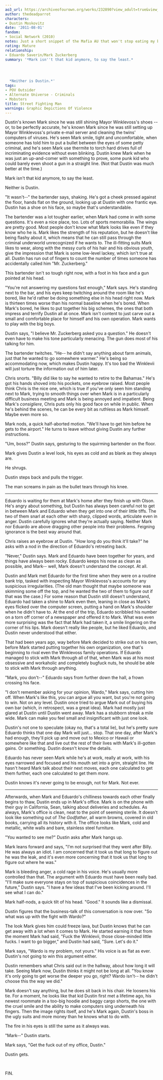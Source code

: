 ```yaml
---
ao3_url: https://archiveofourown.org/works/232890?view_adult=true&view_full_work=true
author: thedeadparrot
characters:
- Dustin Moskovitz
date: '2011-08-01'
fandom:
- Social Network (2010)
notes: Just a short snippet of the Mafia AU that won't stop eating my brain.
rating: Mature
relationship:
- Eduardo Saverin/Mark Zuckerberg
summary: '*Mark isn''t that kid anymore, to say the least.*




  *Neither is Dustin.*'
tags:
- POV Outsider
- Alternate Universe - Criminals
- Mobsters
title: Street Fighting Man
warnings: Graphic Depictions Of Violence
---
```


Dustin's known Mark since he was still shining Mayor Winklevoss's shoes -- or, to be perfectly accurate, he's known Mark since he was still setting up Mayor Winklevoss's private e-mail server and cleaning the twins' computers of viruses. He's seen Mark smile, tight and uncomfortable, when someone has told him to put a bullet between the eyes of some petty criminal, and he's seen Mark use thermite to torch hard drives full of incriminating evidence without even blinking. Dustin knew Mark when he was just an up-and-comer with something to prove, some punk kid who could barely even shoot a gun in a straight line. (Not that Dustin was much better at the time.)

Mark isn't that kid anymore, to say the least.

Neither is Dustin.

"It wasn't--" the bartender says, shaking. He's got a cheek pressed against the floor, hands flat on the ground, looking up at Dustin with one frantic eye. Dustin has a shoe on his face, so maybe that's understandable.

The bartender was a lot tougher earlier, when Mark had come in with some questions. It's even a nice place, too. Lots of sports memorabilia. The wings are pretty good. Most people don't know what Mark looks like even if they know who he is. Mark likes the strength of his reputation, but he doesn't like being flashy about it, which means that he can still pass through the criminal underworld unrecognized if he wants to. The ill-fitting suits Mark likes to wear, along with the messy curls of his hair and his obvious youth, give the impression that Mark is some low-level lackey, which isn't true at all. Dustin has run out of fingers to count the number of times someone has accidentally called him "Mr. Zuckerberg."

This bartender isn't so tough right now, with a foot in his face and a gun pointed at his head.

"You're not answering my questions fast enough," Mark says. He's standing next to the bar, and his eyes keep twitching around the room like he's bored, like he'd rather be doing something else in his head right now. Mark is thirteen times worse than his normal baseline when he's bored. When Mark's bored, he likes to put together his big schemes, the ones that both impress and terrify Dustin all at once. Mark isn't content to just carve out a small and comfortable place for himself and his own operation. Mark wants to play with the big boys.

Dustin says, "I believe Mr. Zuckerberg asked you a question." He doesn't even have to make his tone particularly menacing. The gun does most of his talking for him.

The bartender twitches. "He-- he didn't say anything about farm animals, just that he wanted to go somewhere warmer." He's being so accommodating now, which makes Dustin happy. It's too bad the Winklevii will just torture the information out of him later.

Chris snorts. "Billy did like to say he wanted to retire to the Bahamas." He's got his hands shoved into his pockets, one eyebrow raised. Most people think Chris is the nice one, which is true if you've only seen him standing next to Mark, trying to smooth things over when Mark is in a particularly difficult business meeting and Mark is being annoyed and impatient. Being Mark's *consigliere*, Chris puts only his good face on while in public. When he's behind the scenes, he can be every bit as ruthless as Mark himself. Maybe even more so.

Mark nods, a quick half-aborted motion. "We'll have to get him before he gets to the airport." He turns to leave without giving Dustin any further instructions.

"Um, boss?" Dustin says, gesturing to the squirming bartender on the floor.

Mark gives Dustin a level look, his eyes as cold and as blank as they always are.

He shrugs.

Dustin steps back and pulls the trigger.

The man screams in pain as the bullet tears through his knee.

---

Eduardo is waiting for them at Mark's home after they finish up with Olson. He's angry about something, but Dustin has always been careful not to get in between Mark and Eduardo when they get into one of their little tiffs. The two of them snarl at each other with sharp, clipped words, articulate even in anger. Dustin carefully ignores what they're actually saying. Neither Mark nor Eduardo are above dragging other people into their problems. Feigning ignorance is the best way around that.

Chris raises an eyebrow at Dustin. "How long do you think it'll take?" he asks with a nod in the direction of Eduardo's retreating back.

"Never," Dustin says. Mark and Eduardo have been together for years, and things have always been rocky. Eduardo keeps his nose as clean as possible, and Mark-- well, Mark doesn't understand the concept. At all.

Dustin and Mark met Eduardo for the first time when they were on a routine bank trip, tasked with inspecting Mayor Winklevoss's accounts for any suspicious irregularities. (The old man thought that maybe someone was skimming some off the top, and he wanted the two of them to figure out if that was the case.) For some reason that Dustin still doesn't understand, Eduardo had taken a shine to Mark even then, leaning in close as Mark's eyes flicked over the computer screen, putting a hand on Mark's shoulder when he didn't have to. At the end of the trip, Eduardo scribbled his number on a torn off corner of a newspaper and offered it to Mark. What was even more surprising was the fact that Mark had taken it, a smile lingering on the corner of his lips. Mark doesn't really like people, but he liked Eduardo, and Dustin never understood that either.

That had been years ago, way before Mark decided to strike out on his own, before Mark started putting together his own organization, one that's beginning to rival even the Winklevoss family operations. If Eduardo managed to stick with Mark through all of that, when Mark was at his most obsessive and workaholic and completely bugfuck nuts, he should be able to stick with Mark through anything.

"Mark, you don't--" Eduardo says from further down the hall, a frown crossing his face.

"I don't remember asking for your opinion, Wardo," Mark says, cutting him off. When Mark's like this, you can argue all you want, but you're not going to win. Not on any level. Dustin once tried to argue Mark out of buying his own bar (which, in retrospect, was a great idea). Mark had mostly just glared at Dustin until Dustin went away. Mark has a stubborn streak a mile wide. Mark can make you feel small and insignificant with just one look.

Dustin's not one to speculate (okay no, that's a total lie), but he's pretty sure Eduardo thinks that one day Mark will just... stop. That one day, after Mark's had enough, they'll pick up and move out to Mexico or Hawaii or somewhere like that and live out the rest of their lives with Mark's ill-gotten gains. Or something. Dustin doesn't know the details.

Eduardo has never seen Mark while he's at work, really at work, with his eyes narrowed and focused and his mouth set into a grim, straight line. He hasn't heard Mark talk about their next moves, each one calculated to get them further, each one calculated to get them *more*.

Dustin knows it's never going to be enough, not for Mark. Not ever.

---

Afterwards, when Mark and Eduardo's chilliness towards each other finally begins to thaw, Dustin ends up in Mark's office. Mark is on the phone with their guy in California, Sean, talking about deliveries and schedules. As always, Mark's office is clean, neat to the point of seeming sterile. It doesn't look like something out of *The Godfather*, all warm browns, covered in old books, carrying all its history with it. The office looks like Mark, cold and metallic, white walls and bare, stainless steel furniture.

"You wanted to see me?" Dustin asks after Mark hangs up.

Mark leans forward and says, "I'm not surprised that they went after Billy. He was always an idiot. I am concerned that it took us that long to figure out he was the leak, and it's even more concerning that it took us that long to figure out where he was."

Mark is bleeding anger, a cold rage in his voice. He's usually more controlled than that. The argument with Eduardo must have been really bad. "I'll make sure everyone stays on top of suspicious coincidences in the future," Dustin says. "I have a few ideas that I've been kicking around. I'll see what I can do."

Mark half-nods, a quick tilt of his head. "Good." It sounds like a dismissal.

Dustin figures that the business-talk of this conversation is now over. "So what was up with the fight with Wardo?"

The look Mark gives him could freeze lava, but Dustin knows that he can get away with a lot when it comes to Mark. He started earning it that from the moment Mark had said, "Fuck the Winklevii, those close-minded little fucks. I want to go bigger," and Dustin had said, "Sure. Let's do it."

Mark says, "Wardo is my problem, not yours." His voice is as flat as ever. Dustin's not going to win this argument either.

Dustin remembers what Chris said out in the hallway, about how long it will take. Seeing Mark now, Dustin thinks it might not be long at all. "You know it's only going to get worse the deeper you go, right? Wardo isn't-- he didn't choose this the way we did."

Mark doesn't say anything, but he does sit back in his chair. He loosens his tie. For a moment, he looks like that kid Dustin first met a lifetime ago, his newest roommate in a too-big hoodie and baggy cargo shorts, the one with the cruel smile and the ability to make computers sing underneath his fingers. Then the image rights itself, and he's Mark again, Dustin's boss in the ugly suits and more money than he knows what to do with.

The fire in his eyes is still the same as it always was.

"Mark--" Dustin starts.

Mark says, "Get the fuck out of my office, Dustin."

Dustin gets.

 

FIN.